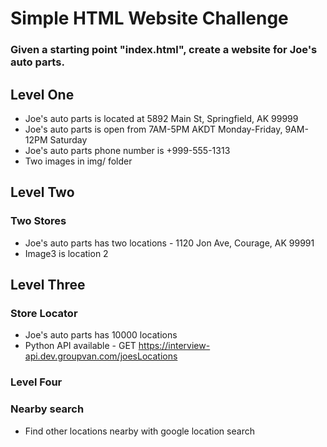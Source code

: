 # Simple HTML Website Challenge

### Given a starting point "index.html", create a website for Joe's auto parts.

## Level One

- Joe's auto parts is located at 5892 Main St, Springfield, AK 99999
- Joe's auto parts is open from 7AM-5PM AKDT Monday-Friday, 9AM-12PM Saturday
- Joe's auto parts phone number is +999-555-1313
- Two images in img/ folder

## Level Two

### Two Stores

- Joe's auto parts has two locations - 1120 Jon Ave, Courage, AK 99991
- Image3 is location 2

## Level Three

### Store Locator
- Joe's auto parts has 10000 locations
- Python API available - GET https://interview-api.dev.groupvan.com/joesLocations

### Level Four

### Nearby search

- Find other locations nearby with google location search

